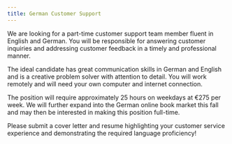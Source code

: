 ```yaml
---
title: German Customer Support
---
```

We are looking for a part-time customer support team member fluent in English and German. You will be responsible for answering customer inquiries and addressing customer feedback in a timely and professional manner.

The ideal candidate has great communication skills in German and English and is a creative problem solver with attention to detail. You will work remotely and will need your own computer and internet connection.

The position will require approximately 25 hours on weekdays at €275 per week. We will further expand into the German online book market this fall and may then be interested in making this position full-time.


Please submit a cover letter and resume highlighting your customer service experience and demonstrating the required language proficiency!

